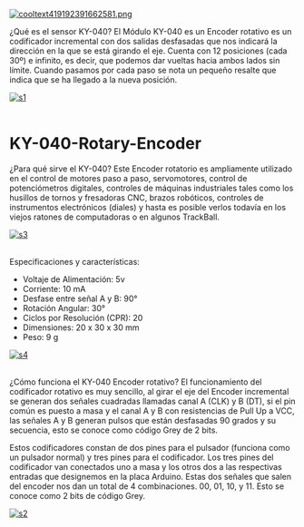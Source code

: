 [![cooltext419192391662581.png](https://i.postimg.cc/527j94S7/cooltext419192391662581.png)](https://postimg.cc/5XzfnMGL)

¿Qué es el sensor KY-040?
El Módulo KY-040 es un Encoder rotativo es un codificador incremental con dos salidas desfasadas que nos indicará la dirección en la que se está girando el eje. Cuenta con 12 posiciones (cada 30º) e infinito, es decir, que podemos dar vueltas hacia ambos lados sin límite. Cuando pasamos por cada paso se nota un pequeño resalte que indica que se ha llegado a la nueva posición.

<a href="https://postimages.org/" target="_blank"><img src="https://i.postimg.cc/XvbFSD2Q/s1.jpg" alt="s1"/></a><br/><br/>
# KY-040-Rotary-Encoder
¿Para qué sirve el KY-040?
Este Encoder rotatorio es ampliamente utilizado en el control de motores paso a paso, servomotores, control de potenciómetros digitales, controles de máquinas industriales tales como los husillos de tornos y fresadoras CNC, brazos robóticos, controles de instrumentos electrónicos (diales) y hasta es posible verlos todavía en los viejos ratones de computadoras o en algunos TrackBall.

<a href="https://postimages.org/" target="_blank"><img src="https://i.postimg.cc/8zWWYVb7/s3.jpg" alt="s3"/></a><br/><br/>


Especificaciones y características:
+ Voltaje de Alimentación: 5v
+ Corriente: 10 mA
+ Desfase entre señal A y B: 90°
+ Rotación Angular: 30°
+ Ciclos por Resolución (CPR): 20
+ Dimensiones: 20 x 30 x 30 mm
+ Peso: 9 g


<a href="https://postimages.org/" target="_blank"><img src="https://i.postimg.cc/pX3zkdKN/s4.png" alt="s4"/></a><br/><br/>

¿Cómo funciona el KY-040 Encoder rotativo?
El funcionamiento del codificador rotativo es muy sencillo, al girar el eje del Encoder incremental se generan dos señales cuadradas llamadas canal A (CLK) y B (DT), si el pin común es puesto a masa y el canal A y B con resistencias de Pull Up a VCC, las señales A y B generan pulsos que están desfasadas 90 grados y su secuencia, esto se conoce como código Grey de 2 bits.

Estos codificadores constan de dos pines para el pulsador (funciona como un pulsador normal) y tres pines para el codificador. Los tres pines del codificador van conectados uno a masa y los otros dos a las respectivas entradas que designemos en la placa Arduino. Estas dos señales que salen del encoder nos dan un total de 4 combinaciones. 00, 01, 10, y 11. Esto se conoce como 2 bits de código Grey.

<a href="https://postimages.org/" target="_blank"><img src="https://i.postimg.cc/vH45WngL/s2.jpg" alt="s2"/></a><br/><br/>
